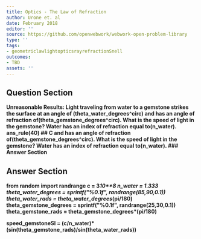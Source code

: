 ```yaml
---
title: Optics - The Law of Refraction
author: Urone et. al
date: February 2018
editor: ''
source: https://github.com/openwebwork/webwork-open-problem-library
type: ''
tags:
- geometriclawlightopticsrayrefractionSnell
outcomes:
- TBD
assets: ''
---
```


## Question Section 

<b>
<b>Unreasonable Results:<b> Light traveling from water to a gemstone strikes the surface at an angle of (theta_water_degrees^circ)  and has an angle of refraction of(theta_gemstone_degrees^circ). What is the speed of light in the gemstone? Water has an index of refraction equal to(n_water).
ans_rule(40)
## C
 and has an angle of refraction of(theta_gemstone_degrees^circ). What is the speed of light in the gemstone? Water has an index of refraction equal to(n_water).
### Answer Section


## Answer Section

from random import randrange
c = 3*10**8
n_water = 1.333
theta_water_degrees = sprintf("%0.1f", randrange(85,90,0.1))
theta_water_rads = theta_water_degrees*(pi/180)
theta_gemstone_degrees = sprintf("%0.1f", randrange(25,30,0.1))
theta_gemstone_rads = theta_gemstone_degrees*(pi/180)

speed_gemstoneSI = (c/n_water)*(sin(theta_gemstone_rads)/sin(theta_water_rads))